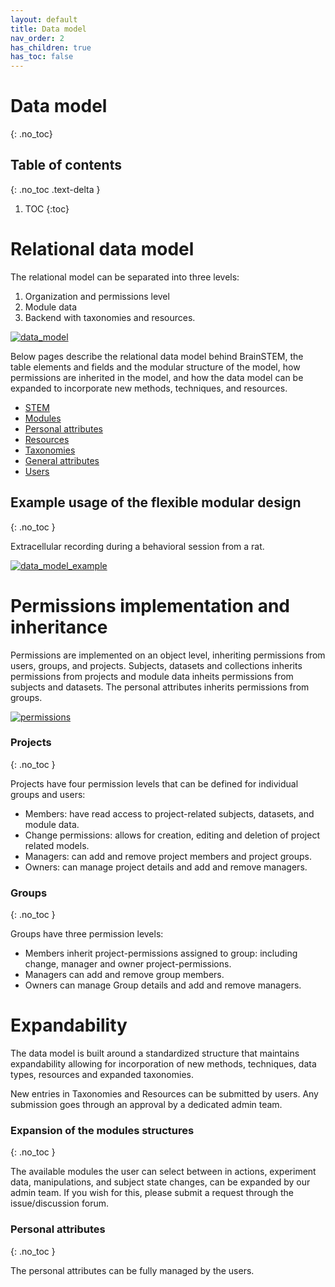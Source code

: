 ```yaml
---
layout: default
title: Data model
nav_order: 2
has_children: true
has_toc: false
---
```

# Data model
{: .no_toc}

## Table of contents
{: .no_toc .text-delta }

1. TOC
{:toc}

# Relational data model
The relational model can be separated into three levels:
1. Organization and permissions level
2. Module data
3. Backend with taxonomies and resources.

[![data_model](https://brainstem-org.github.io/brainstem_support/assets/images/data_model.png)](https://brainstem-org.github.io/brainstem_support/assets/images/data_model.png)

Below pages describe the relational data model behind BrainSTEM, the table elements and fields and the modular structure of the model, how permissions are inherited in the model, and how the data model can be expanded to incorporate new methods, techniques, and resources.

- [STEM](https://brainstem-org.github.io/brainstem_support/datamodel/stem/)
- [Modules](https://brainstem-org.github.io/brainstem_support/datamodel/modules/)
- [Personal attributes](https://brainstem-org.github.io/brainstem_support/datamodel/personal_attributes/)
- [Resources](https://brainstem-org.github.io/brainstem_support/datamodel/resources/)
- [Taxonomies](https://brainstem-org.github.io/brainstem_support/datamodel/taxonomies/)
- [General attributes](https://brainstem-org.github.io/brainstem_support/datamodel/attributes/)
- [Users](https://brainstem-org.github.io/brainstem_support/datamodel/users/)

## Example usage of the flexible modular design
{: .no_toc }

Extracellular recording during a behavioral session from a rat. 

[![data_model_example](https://brainstem-org.github.io/brainstem_support/assets/images/data_model_example.png)](https://brainstem-org.github.io/brainstem_support/assets/images/data_model_example.png)

# Permissions implementation and inheritance
Permissions are implemented on an object level, inheriting permissions from users, groups, and projects. Subjects, datasets and collections inherits permissions from projects and module data inheits permissions from subjects and datasets. The personal attributes inherits permissions from groups.

[![permissions](https://brainstem-org.github.io/brainstem_support/assets/images/permissions.png)](https://brainstem-org.github.io/brainstem_support/assets/images/permissions.png)

### Projects
{: .no_toc }

Projects have four permission levels that can be defined for individual groups and users:
- Members: have read access to project-related subjects, datasets, and module data.
- Change permissions: allows for creation, editing and deletion of project related models.
- Managers: can add and remove project members and project groups.
- Owners: can manage project details and add and remove managers.

### Groups
{: .no_toc }

Groups have three permission levels:  
- Members inherit project-permissions assigned to group: including change, manager and owner project-permissions.
- Managers can add and remove group members.
- Owners can manage Group details and add and remove managers.

# Expandability
The data model is built around a standardized structure that maintains expandability allowing for incorporation of new methods, techniques, data types, resources and expanded taxonomies.

New entries in Taxonomies and Resources can be submitted by users. Any submission goes through an approval by a dedicated admin team.

### Expansion of the modules structures
{: .no_toc }

The available modules the user can select between in actions, experiment data, manipulations, and subject state changes, can be expanded by our admin team. If you wish for this, please submit a request through the issue/discussion forum. 

### Personal attributes
{: .no_toc }

The personal attributes can be fully managed by the users.
